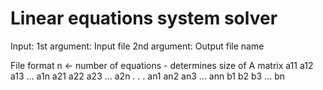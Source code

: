 # Linear equations system solver

Input:
1st argument: Input file
2nd argument: Output file name

File format
n <- number of equations - determines size of A matrix
a11 a12 a13 ... a1n
a21 a22 a23 ... a2n
.
.
.
an1 an2 an3 ... ann
b1 b2 b3 ... bn
